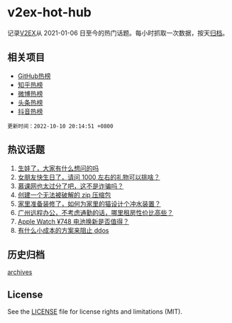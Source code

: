 # v2ex-hot-hub

 记录[V2EX](https://www.v2ex.com/)从 2021-01-06 日至今的热门话题。每小时抓取一次数据，按天[归档](archives)。
 
 ## 相关项目

- [GitHub热榜](https://github.com/lonnyzhang423/github-hot-hub)
- [知乎热榜](https://github.com/lonnyzhang423/zhihu-hot-hub)
- [微博热榜](https://github.com/lonnyzhang423/weibo-hot-hub)
- [头条热榜](https://github.com/lonnyzhang423/toutiao-hot-hub)
- [抖音热榜](https://github.com/lonnyzhang423/douyin-hot-hub)


 `更新时间：2022-10-10 20:14:51 +0800`

## 热议话题

1. [生娃了，大家有什么想问的吗](https://www.v2ex.com/t/885675)
1. [女朋友快生日了，请问 1000 左右的礼物可以挑啥？](https://www.v2ex.com/t/885668)
1. [慕课网也太过分了吧，这不是诈骗吗？](https://www.v2ex.com/t/885693)
1. [创建一个无法被破解的 zip 压缩包](https://www.v2ex.com/t/885696)
1. [家里准备装修了，如何为家里的猫设计个冲水装置？](https://www.v2ex.com/t/885721)
1. [广州远程办公，不考虑通勤的话，哪里租房性价比高些？](https://www.v2ex.com/t/885623)
1. [Apple Watch ¥748 电池换新是否值得？](https://www.v2ex.com/t/885688)
1. [有什么小成本的方案来阻止 ddos](https://www.v2ex.com/t/885640)

## 历史归档

[archives](archives)

## License

See the [LICENSE](LICENSE) file for license rights and limitations (MIT).
